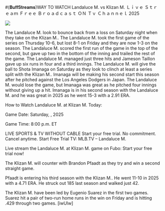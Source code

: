 #(𝐁𝐮𝐟𝐟𝐒𝐭𝐫𝐞𝐚𝐦𝐬)WAY TO WATCH Landaluce M. vs Klizan M. Ｌｉｖｅ Ｓｔｒｅａｍ Ｆｒｅｅ Ｂｒｏａｄｃａｓｔ ＯＮ Ｔｖ Ｃｈａｎｎｅｌ  2025  
  
  
[![](https://i.imgur.com/qSNzIqt.png)](https://movie.rssnews.media/jtvlTBJmn.php)  
  
The Landaluce M. look to bounce back from a loss on Saturday night when they take on the Klizan M.. The Landaluce M. took the first game of the series on Thursday 10-6, but lost 8-1 on Friday and they are now 1-3 on the season. The Landaluce M. scored the first run of the game in the top of the second, but gave up two in the bottom of the inning and trailed the rest of the game. The Landaluce M. managed just three hits and Jameson Taillon gave up six runs in four and a third innings. The Landaluce M. will give the ball to Shota Imanaga on Saturday as they look to clinch at least a series split with the Klizan M.. Imanaga will be making his second start this season after he pitched against the Los Angeles Dodgers in Japan. The Landaluce M. would lose the game, but Imanaga was great as he pitched four innings without giving up a hit. Imanaga is in his second season with the Landaluce M. and he was great in 2025 as he went 15-3 with a 2.91 ERA.

How to Watch Landaluce M. at Klizan M. Today:

Game Date: Saturday, , 2025

Game Time: 8:00 p.m. ET

LIVE SPORTS & TV WITHOUT CABLE
Start your free trial. No commitment. Cancel anytime.
Start Free Trial
TV: MLB.TV – Landaluce M.

Live stream the Landaluce M. at Klizan M. game on Fubo: Start your free trial now!

The Klizan M. will counter with Brandon Pfaadt as they try and win a second straight game.

Pfaadt is entering his third season with the Klizan M.. He went 11-10 in 2025 with a 4.71 ERA. He struck out 185 last season and walked just 42.

The Klizan M. have been led by Eugenio Suarez in the first two games. Suarez hit a pair of two-run home runs in the win on Friday and is hitting .429 through two games. [iwUlw]